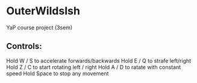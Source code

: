 # OuterWildsIsh
YaP course project (3sem)

## Controls:
  Hold W / S to accelerate forwards/backwards
  Hold E / Q to strafe left/right
  Hold Z / C to start rotating left / right
  Hold A / D to ratate with constant speed
  Hold Space to stop any movement
